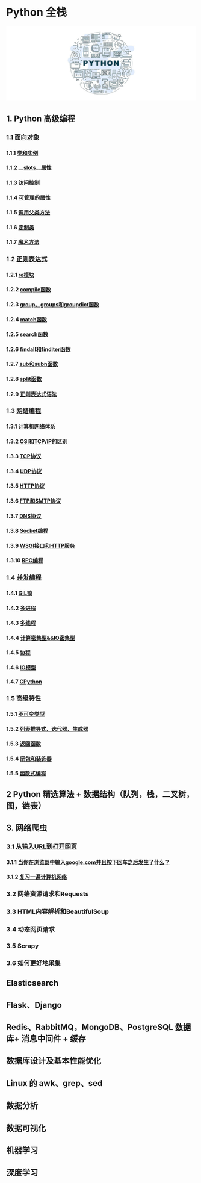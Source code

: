 # Python 全栈

![](./assets/images/00.jpg)

## 1. Python 高级编程

### 1.1 [面向对象](Python高级编程/面向对象.md)

#### 1.1.1 [类和实例](Python高级编程/面向对象.md#111-类和实例)

#### 1.1.2 [__slots__属性](Python高级编程/面向对象.md#112-__slots__属性)

#### 1.1.3 [访问控制](Python高级编程/面向对象.md#113-访问控制)

#### 1.1.4 [可管理的属性](Python高级编程/面向对象.md#114-可管理的属性)

#### 1.1.5 [调用父类方法](Python高级编程/面向对象.md#115-调用父类方法)

#### 1.1.6  [定制类](Python高级编程/面向对象.md#116-定制类)

#### 1.1.7 [魔术方法](Python高级编程/面向对象.md#117-魔术方法)

### 1.2 [正则表达式](Python高级编程/正则表达式.md)

#### 1.2.1 [re模块](Python高级编程/正则表达式.md#121-re模块)

#### 1.2.2 [compile函数](Python高级编程/正则表达式.md#122-compile函数)

#### 1.2.3 [group、groups和groupdict函数](Python高级编程/正则表达式.md#123-groupgroups和groupdict函数)

#### 1.2.4 [match函数](Python高级编程/正则表达式.md#124-match函数)

#### 1.2.5 [search函数](Python高级编程/正则表达式.md#125-search函数)

#### 1.2.6 [findall和finditer函数](Python高级编程/正则表达式.md#126-findall和finditer函数)

#### 1.2.7 [sub和subn函数](Python高级编程/正则表达式.md#127-sub和subn函数)

#### 1.2.8 [split函数](Python高级编程/正则表达式.md#128-split函数)

#### 1.2.9 [正则表达式语法](Python高级编程/正则表达式.md#129-正则表达式语法)

### 1.3 [网络编程](Python高级编程/网络编程.md)

#### 1.3.1 [计算机网络体系](Python高级编程/网络编程.md#131-计算机网络体系)

#### 1.3.2 [OSI和TCP/IP的区别](Python高级编程/网络编程.md#132-osi和tcpip的区别)

#### 1.3.3 [TCP协议](Python高级编程/网络编程.md#133-tcp协议)

#### 1.3.4 [UDP协议](Python高级编程/网络编程.md#134-udp协议)

#### 1.3.5 [HTTP协议](Python高级编程/网络编程.md#135-http协议)

#### 1.3.6 [FTP和SMTP协议](Python高级编程/网络编程.md#136-ftp和smtp协议)

#### 1.3.7 [DNS协议](Python高级编程/网络编程.md#137-dns协议)

#### 1.3.8 [Socket编程](Python高级编程/网络编程.md#138-socket编程)

#### 1.3.9 [WSGI接口和HTTP服务](Python高级编程/网络编程.md#139-wsgi接口和http服务)

#### 1.3.10 [RPC编程](Python高级编程/网络编程.md#1310-rpc编程)

### 1.4 [并发编程](Python高级编程/并发编程.md)

#### 1.4.1 [GIL锁](Python高级编程/并发编程.md#141-GIL锁)

#### 1.4.2 [多进程](Python高级编程/并发编程.md#142-多进程)

#### 1.4.3 [多线程](Python高级编程/并发编程.md#143-多线程)

#### 1.4.4 [计算密集型&&IO密集型](Python高级编程/并发编程.md#144-计算密集型&&IO密集型)

#### 1.4.5 [协程](Python高级编程/并发编程.md#145-协程)

#### 1.4.6 [IO模型](Python高级编程/并发编程.md#146-IO模型)

#### 1.4.7 [CPython](Python高级编程/并发编程.md#147-CPython)

### 1.5 [高级特性](Python高级编程/高级特性.md)

#### 1.5.1 [不可变类型](Python高级编程/高级特性.md#151-不可变类型)

#### 1.5.2 [列表推导式、迭代器、生成器](Python高级编程/高级特性.md#152-列表推导式迭代器生成器)

#### 1.5.3 [返回函数](Python高级编程/高级特性.md#153-返回函数)

#### 1.5.4 [闭包和装饰器](Python高级编程/高级特性.md#154-闭包和装饰器)

#### 1.5.5 [函数式编程](Python高级编程/高级特性.md#155-函数式编程)

## 2 Python 精选算法 + 数据结构（队列，栈，二叉树，图，链表）

## 3. 网络爬虫

### 3.1 [从输入URL到打开网页](网络爬虫/从输入URL到打开网页.md)

#### 3.1.1 [当你在浏览器中输入google.com并且按下回车之后发生了什么？](网络爬虫/从输入URL到打开网页.md#当你在浏览器中输入googlecom并且按下回车之后发生了什么)

#### 3.1.2 [复习一遍计算机网络](网络爬虫/从输入URL到打开网页.md#复习一遍计算机网络)

### 3.2 网络资源请求和Requests

### 3.3 HTML内容解析和BeautifulSoup

### 3.4 动态网页请求

### 3.5 Scrapy

### 3.6 如何更好地采集

## Elasticsearch

## Flask、Django

## Redis、RabbitMQ，MongoDB、PostgreSQL 数据库+ 消息中间件 + 缓存

## 数据库设计及基本性能优化

## Linux 的 awk、grep、sed

## 数据分析

## 数据可视化

## 机器学习

## 深度学习

